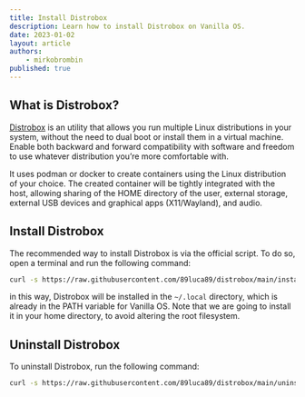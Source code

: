 ```yaml
---
title: Install Distrobox
description: Learn how to install Distrobox on Vanilla OS.
date: 2023-01-02
layout: article
authors: 
    - mirkobrombin
published: true
---
```


## What is Distrobox?

[Distrobox](https://github.com/89luca89/distrobox) is an utility that allows you 
run multiple Linux distributions in your system, without the need to dual boot
or install them in a virtual machine. Enable both backward and forward 
compatibility with software and freedom to use whatever distribution you’re more 
comfortable with.

It uses podman or docker to create containers using the Linux 
distribution of your choice. The created container will be tightly integrated 
with the host, allowing sharing of the HOME directory of the user, external 
storage, external USB devices and graphical apps (X11/Wayland), and audio.

## Install Distrobox

The recommended way to install Distrobox is via the official script. To do so,
open a terminal and run the following command:

```bash
curl -s https://raw.githubusercontent.com/89luca89/distrobox/main/install | sh -s -- --next --prefix ~/.local
```

in this way, Distrobox will be installed in the `~/.local` directory, which is
already in the PATH variable for Vanilla OS. Note that we are going to install it
in your home directory, to avoid altering the root filesystem.

## Uninstall Distrobox

To uninstall Distrobox, run the following command:

```bash
curl -s https://raw.githubusercontent.com/89luca89/distrobox/main/uninstall | sudo sh -s -- --prefix ~/.local
```

